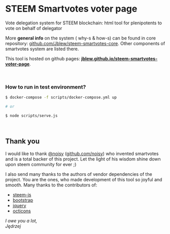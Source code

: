 # STEEM Smartvotes voter page
Vote delegation system for STEEM blockchain: html tool for plenipotents to vote on behalf of delegator

More **general info** on the system ( why-s & how-s) can be found in core repository: [github.com/Jblew/steem-smartvotes-core](https://github.com/Jblew/steem-smartvotes-core). Other components of smartvotes system are listed there.


This tool is hosted on github pages: **[jblew.github.io/steem-smartvotes-voter-page](http://jblew.github.io/steem-smartvotes-voter-page)**.

<br />

### How to run in test environment?

```bash
$ docker-compose -f scripts/docker-compose.yml up

# or

$ node scripts/serve.js
```

<br />

## Thank you
I would like to thank [@noisy](https://steemit.com/@noisy) ([github.com/noisy](https://github.com/noisy)) who invented smartvotes 
and is a total backer of this project. 
Let the light of his wisdom shine down upon steem community for ever ;)

I also send many thanks to the authors of vendor dependencies of the project.
 You are the ones, who made development of this tool so joyful and smooth.
 Many thanks to the contributors of:
 
 - [steem-js](https://github.com/steemit/steem-js)
 - [bootstrap](https://github.com/twbs/bootstrap)
 - [jquery](https://github.com/jquery/jquery)
 - [octicons](https://github.com/primer/octicons/)

 
*I owe you a lot,<br />*
*Jędrzej*
 